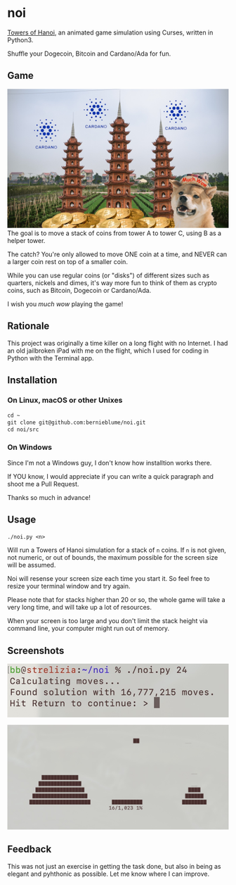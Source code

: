 # noi
[Towers of Hanoi](https://en.wikipedia.org/wiki/Tower_of_Hanoi), an animated game simulation using Curses, written in Python3.

Shuffle your Dogecoin, Bitcoin and Cardano/Ada for fun.

## Game
![Towers of Hanoi with Bitcoin, Cardano Ada and Dogecoin](img/LogoNoi.jpg)
The goal is to move a stack of coins from tower A to tower C, using B as a helper tower.

The catch? You're only allowed to move ONE coin at a time, and NEVER can a larger coin rest on top of a smaller coin.

While you can use regular coins (or "disks") of different sizes such as quarters, nickels and dimes,
it's way more fun to think of them as crypto coins, such as Bitcoin, Dogecoin or Cardano/Ada.

I wish you *much wow* playing the game!

## Rationale
This project was originally a time killer on a long flight with no Internet.
I had an old jailbroken iPad with me on the flight, which I used for coding in Python with the Terminal app.

## Installation

### On Linux, macOS or other Unixes
```
cd ~
git clone git@github.com:bernieblume/noi.git
cd noi/src
```

### On Windows
Since I'm not a Windows guy, I don't know how installtion works there.

If YOU know, I would appreciate if you can write a quick paragraph and
shoot me a Pull Request.

Thanks so much in advance!

## Usage
`./noi.py <n>`

Will run a Towers of Hanoi simulation for a stack of `n` coins.
If `n` is not given, not numeric, or out of bounds, the maximum possible for the screen size will be assumed.

Noi will resense your screen size each time you start it. So feel free to resize your terminal window and try again.

Please note that for stacks higher than 20 or so, the whole game will take a very long time, and will take up a lot of resources.

When your screen is too large and you don't limit the stack height via command line, your computer might run out of memory.

## Screenshots
![Calculating Hanoi Moves](img/calc.jpg)

![Animated Towers of Hanoi Solution](img/ScreenNoi.jpg)

## Feedback
This was not just an exercise in getting the task done, but also in being
as elegant and pyhthonic as possible. Let me know where I can improve.
